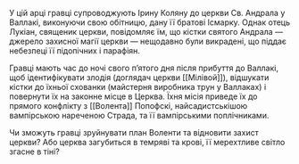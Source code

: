 У цій арці гравці супроводжують Ірину Коляну до церкви Св. Андрала у Валлакі, виконуючи свою обітницю, дану її братові Ісмарку. Однак отець Лукіан, священик церкви, повідомляє їм, що кістки святого Андрала — джерело захисної магії церкви — нещодавно були викрадені, що піддає небезпеці її підопічних і парафіян.

Гравці мають час до ночі свого п’ятого дня після прибуття до Валлакі, щоб ідентифікувати злодія (доглядач церкви [[Мілівой]]), відшукати кістки до їхньої схованки (майстерня виробника трун у Валлаках) і повернути їх на законне місце в Церква. Їхня місія приведе їх до прямого конфлікту з [[Волента]] Попофскі, найсадистськішою вампірською нареченою Страда, та її вампірськими поплічниками.

Чи зможуть гравці зруйнувати план Воленти та відновити захист церкви? Або церква загубиться в темряві та крові, її мерехтливе світло згасне в тіні?

